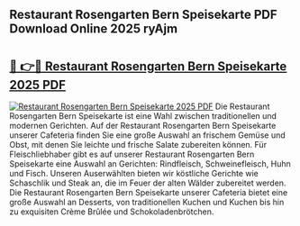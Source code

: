 ## Restaurant Rosengarten Bern Speisekarte PDF Download Online 2025 ryAjm

# <h2><a href="http://gce6jf.nevu.top/?p=Restaurant+Rosengarten+Bern+Speisekarte">🔗 👉🔴 Restaurant Rosengarten Bern Speisekarte 2025 PDF</a></h2>

[![Restaurant Rosengarten Bern Speisekarte 2025 PDF](https://i.imgur.com/dBaPXMq.png)](http://gce6jf.nevu.top/?p=Restaurant+Rosengarten+Bern+Speisekarte)
Die Restaurant Rosengarten Bern Speisekarte ist eine Wahl zwischen traditionellen und modernen Gerichten. Auf der Restaurant Rosengarten Bern Speisekarte unserer Cafeteria finden Sie eine große Auswahl an frischem Gemüse und Obst, mit denen Sie leichte und frische Salate zubereiten können. Für Fleischliebhaber gibt es auf unserer Restaurant Rosengarten Bern Speisekarte eine Auswahl an Gerichten: Rindfleisch, Schweinefleisch, Huhn und Fisch. Unseren Auserwählten bieten wir köstliche Gerichte wie Schaschlik und Steak an, die im Feuer der alten Wälder zubereitet werden. Die Restaurant Rosengarten Bern Speisekarte unserer Cafeteria bietet eine große Auswahl an Desserts, von traditionellen Kuchen und Kuchen bis hin zu exquisiten Crème Brûlée und Schokoladenbrötchen.
